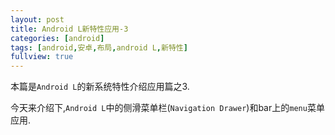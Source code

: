 ```yaml
---
layout: post
title: Android L新特性应用-3
categories: [android]
tags: [android,安卓,布局,android L,新特性]
fullview: true
---
```



本篇是`Android L`的新系统特性介绍应用篇之3.		

今天来介绍下,`Android L`中的侧滑菜单栏(`Navigation Drawer`)和bar上的`menu`菜单应用.		

